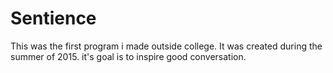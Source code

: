 # Sentience

This was the first program i made outside college. It was created during the summer of 2015.
it's goal is to inspire good conversation.
